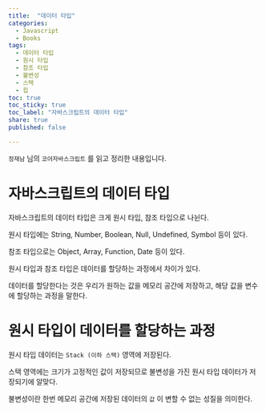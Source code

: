 ```yaml
---
title:  "데이터 타입"
categories: 
  - Javascript
  - Books
tags:
  - 데이터 타입
  - 원시 타입
  - 참조 타입
  - 불변성
  - 스택
  - 힙
toc: true
toc_sticky: true
toc_label: "자바스크립트의 데이터 타입"
share: true
published: false

---
```


`정재남` 님의 `코어자바스크립트` 를 읽고 정리한 내용입니다.  

# 자바스크립트의 데이터 타입

자바스크립트의 데이터 타입은 크게 원시 타입, 참조 타입으로 나뉜다.  

원시 타입에는 String, Number, Boolean, Null, Undefined, Symbol 등이 있다.  

참조 타입으로는 Object, Array, Function, Date 등이 있다.   

원시 타입과 참조 타입은 데이터를 할당하는 과정에서 차이가 있다.  

데이터를 할당한다는 것은 우리가 원하는 값을 메모리 공간에 저장하고, 해당 값을 변수에 할당하는 과정을 말한다.  

# 원시 타입이 데이터를 할당하는 과정

원시 타입 데이터는 `Stack (이하 스택)` 영역에 저장된다.  

스택 영역에는 크기가 고정적인 값이 저장되므로 불변성을 가진 원시 타입 데이터가 저장되기에 알맞다.  

불변성이란 한번 메모리 공간에 저장된 데이터의 `값` 이 변할 수 없는 성질을 의미한다.  